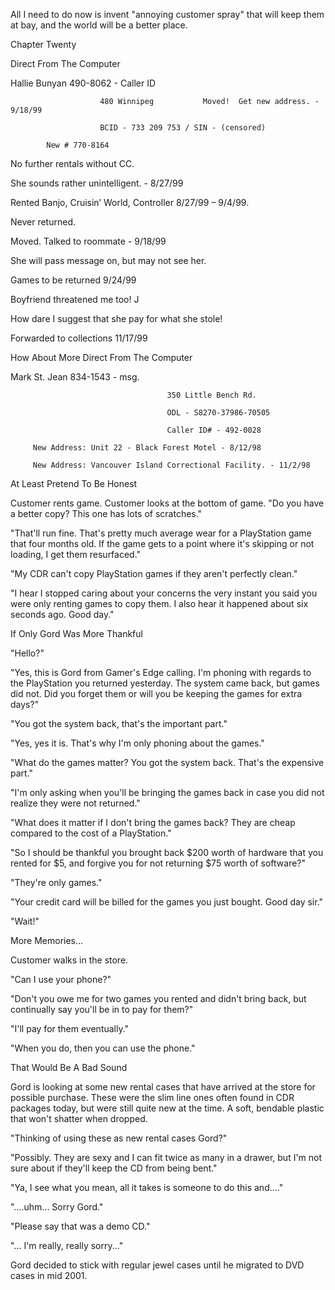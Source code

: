 
 

 

 

 

 

 

 

 

 

 




All I need to do now is invent "annoying customer spray" that will keep them at bay, and the world will be a better place.













Chapter Twenty


Direct From The Computer

Hallie Bunyan   490-8062 - Caller ID  

                        480 Winnipeg           Moved!  Get new address. - 9/18/99

                        BCID - 733 209 753 / SIN - (censored)

            New # 770-8164

No further rentals without CC.

She sounds rather unintelligent.  - 8/27/99

Rented Banjo, Cruisin’ World, Controller  8/27/99 – 9/4/99. 

Never returned.

Moved.  Talked to roommate - 9/18/99

She will pass message on, but may not see her.

Games to be returned 9/24/99

Boyfriend threatened me too!  J

How dare I suggest that she pay for what she stole! 

Forwarded to collections 11/17/99

 




How About More Direct From The Computer

Mark St. Jean                 834-1543 - msg. 

                                       350 Little Bench Rd.            

                                       ODL - S8270-37986-70505 

                                       Caller ID# - 492-0028

         New Address: Unit 22 - Black Forest Motel - 8/12/98

         New Address: Vancouver Island Correctional Facility. - 11/2/98



At Least Pretend To Be Honest

Customer rents game.  Customer looks at the bottom of game.
"Do you have a better copy?  This one has lots of scratches."

"That'll run fine.  That's pretty much average wear for a PlayStation game that four months old.  If the game gets to a point where it's skipping or not loading, I get them resurfaced."

"My CDR can't copy PlayStation games if they aren't perfectly clean."

"I hear I stopped caring about your concerns the very instant you said you were only renting games to copy them.  I also hear it happened about six seconds ago.  Good day."




If Only Gord Was More Thankful

<Ring>
"Hello?"

"Yes, this is Gord from Gamer's Edge calling.  I'm phoning with regards to the PlayStation you returned yesterday.  The system came back, but games did not.  Did you forget them or will you be keeping the games for extra days?"

"You got the system back, that's the important part."

"Yes, yes it is.  That's why I'm only phoning about the games."

"What do the games matter?  You got the system back.  That's the expensive part."

"I'm only asking when you'll be bringing the games back in case you did not realize they were not returned."

"What does it matter if I don't bring the games back?  They are cheap compared to the cost of a PlayStation."

"So I should be thankful you brought back $200 worth of hardware that you rented for $5, and forgive you for not returning $75 worth of software?"

"They're only games."

"Your credit card will be billed for the games you just bought.  Good day sir."

"Wait!"

<click>

<Credit card billed>



More Memories...

Customer walks in the store.

"Can I use your phone?"

"Don't you owe me for two games you rented and didn't bring back, but continually say you'll be in to pay for them?"

"I'll pay for them eventually."

"When you do, then you can use the phone."

 

That Would Be A Bad Sound

Gord is looking at some new rental cases that have arrived at the store for possible purchase.  These were the slim line ones often found in CDR packages today, but were still quite new at the time.  A soft, bendable plastic that won't shatter when dropped.

"Thinking of using these as new rental cases Gord?"

"Possibly.  They are sexy and I can fit twice as many in a drawer, but I'm not sure about if they'll keep the CD from being bent."

"Ya, I see what you mean, all it takes is someone to do this and...."

<SNAP>

<Dramatic pause>

"....uhm... Sorry Gord."

"Please say that was a demo CD."

<Dramatic Pause>

"... I'm really, really sorry..."

Gord decided to stick with regular jewel cases until he migrated to DVD cases in mid 2001.

 
 